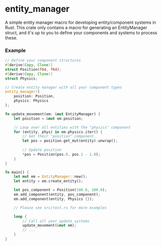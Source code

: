 # entity_manager

A simple entity manager macro for developing entity/component systems in Rust. This crate only contains a macro
for generating an EntityManager struct, and it's up to you to define your components and systems to process
these.

### Example
```rust
// Define your component structures
#[derive(Copy, Clone)]
struct Position(f64, f64);
#[derive(Copy, Clone)]
struct Physics;

// Create entity manager with all your component types
entity_manager!(
    position: Position,
    physics: Physics
);

fn update_movement(em: &mut EntityManager) {
    let position = &mut em.position;

    // Loop over all entities with the "physics" component
    for (entity, phys) in em.physics.iter() {
        // Get their "position" component.
        let pos = position.get_mut(entity).unwrap();
        
        // Update position
        *pos = Position(pos.0, pos.1 - 1.0);
    }
}

fn main() {
    let mut em = EntityManager::new();
    let entity = em.create_entity();

    let pos_component = Position(100.0, 100.0);
    em.add_component(entity, pos_component);
    em.add_component(entity, Physics {});

    // Please see src/test.rs for more examples

    loop {
        // Call all your update systems
        update_movement(&mut em);
        // ...
    }
}
```